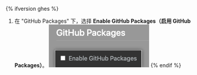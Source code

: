 {% ifversion ghes %}
1. 在 "GitHub Packages" 下，选择 **Enable GitHub Packages（启用 GitHub Packages）**。 ![从企业管理控制台菜单启用 GitHub Packages 的复选框](/assets/images/help/package-registry/enable-github-packages.png)
{% endif %}
